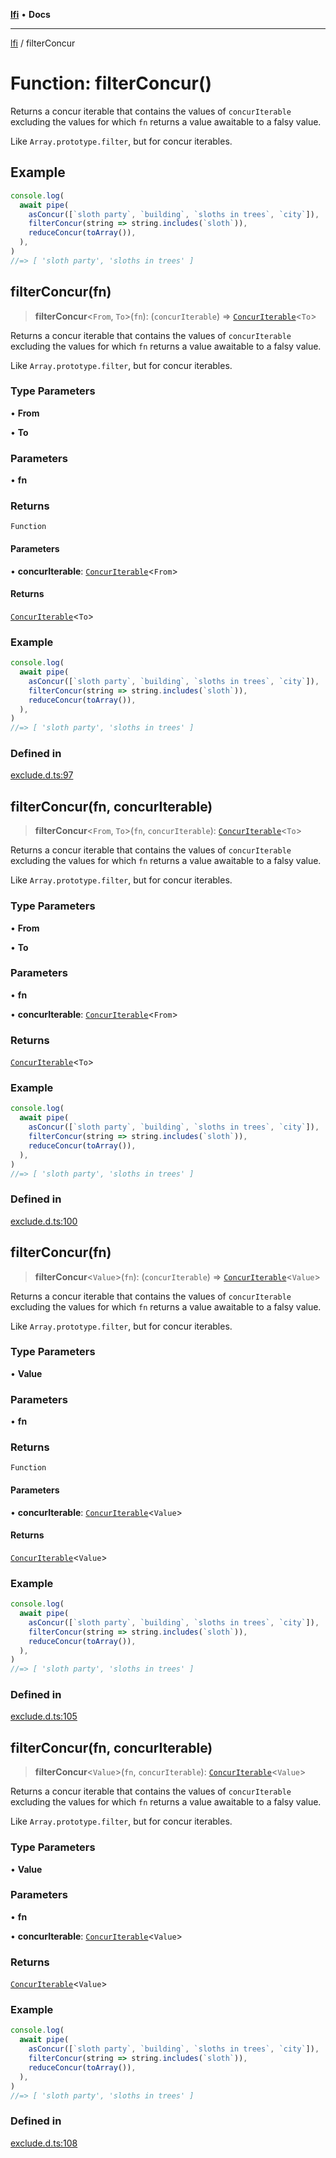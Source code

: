 [**lfi**](../readme.md) • **Docs**

***

[lfi](../globals.md) / filterConcur

# Function: filterConcur()

Returns a concur iterable that contains the values of `concurIterable`
excluding the values for which `fn` returns a value awaitable to a falsy
value.

Like `Array.prototype.filter`, but for concur iterables.

## Example

```js
console.log(
  await pipe(
    asConcur([`sloth party`, `building`, `sloths in trees`, `city`]),
    filterConcur(string => string.includes(`sloth`)),
    reduceConcur(toArray()),
  ),
)
//=> [ 'sloth party', 'sloths in trees' ]
```

## filterConcur(fn)

> **filterConcur**\<`From`, `To`\>(`fn`): (`concurIterable`) => [`ConcurIterable`](../type-aliases/ConcurIterable.md)\<`To`\>

Returns a concur iterable that contains the values of `concurIterable`
excluding the values for which `fn` returns a value awaitable to a falsy
value.

Like `Array.prototype.filter`, but for concur iterables.

### Type Parameters

• **From**

• **To**

### Parameters

• **fn**

### Returns

`Function`

#### Parameters

• **concurIterable**: [`ConcurIterable`](../type-aliases/ConcurIterable.md)\<`From`\>

#### Returns

[`ConcurIterable`](../type-aliases/ConcurIterable.md)\<`To`\>

### Example

```js
console.log(
  await pipe(
    asConcur([`sloth party`, `building`, `sloths in trees`, `city`]),
    filterConcur(string => string.includes(`sloth`)),
    reduceConcur(toArray()),
  ),
)
//=> [ 'sloth party', 'sloths in trees' ]
```

### Defined in

[exclude.d.ts:97](https://github.com/TomerAberbach/lfi/blob/fd6e1ff9d7b7d249090f89ead6d0a30e26aba2e4/src/operations/exclude.d.ts#L97)

## filterConcur(fn, concurIterable)

> **filterConcur**\<`From`, `To`\>(`fn`, `concurIterable`): [`ConcurIterable`](../type-aliases/ConcurIterable.md)\<`To`\>

Returns a concur iterable that contains the values of `concurIterable`
excluding the values for which `fn` returns a value awaitable to a falsy
value.

Like `Array.prototype.filter`, but for concur iterables.

### Type Parameters

• **From**

• **To**

### Parameters

• **fn**

• **concurIterable**: [`ConcurIterable`](../type-aliases/ConcurIterable.md)\<`From`\>

### Returns

[`ConcurIterable`](../type-aliases/ConcurIterable.md)\<`To`\>

### Example

```js
console.log(
  await pipe(
    asConcur([`sloth party`, `building`, `sloths in trees`, `city`]),
    filterConcur(string => string.includes(`sloth`)),
    reduceConcur(toArray()),
  ),
)
//=> [ 'sloth party', 'sloths in trees' ]
```

### Defined in

[exclude.d.ts:100](https://github.com/TomerAberbach/lfi/blob/fd6e1ff9d7b7d249090f89ead6d0a30e26aba2e4/src/operations/exclude.d.ts#L100)

## filterConcur(fn)

> **filterConcur**\<`Value`\>(`fn`): (`concurIterable`) => [`ConcurIterable`](../type-aliases/ConcurIterable.md)\<`Value`\>

Returns a concur iterable that contains the values of `concurIterable`
excluding the values for which `fn` returns a value awaitable to a falsy
value.

Like `Array.prototype.filter`, but for concur iterables.

### Type Parameters

• **Value**

### Parameters

• **fn**

### Returns

`Function`

#### Parameters

• **concurIterable**: [`ConcurIterable`](../type-aliases/ConcurIterable.md)\<`Value`\>

#### Returns

[`ConcurIterable`](../type-aliases/ConcurIterable.md)\<`Value`\>

### Example

```js
console.log(
  await pipe(
    asConcur([`sloth party`, `building`, `sloths in trees`, `city`]),
    filterConcur(string => string.includes(`sloth`)),
    reduceConcur(toArray()),
  ),
)
//=> [ 'sloth party', 'sloths in trees' ]
```

### Defined in

[exclude.d.ts:105](https://github.com/TomerAberbach/lfi/blob/fd6e1ff9d7b7d249090f89ead6d0a30e26aba2e4/src/operations/exclude.d.ts#L105)

## filterConcur(fn, concurIterable)

> **filterConcur**\<`Value`\>(`fn`, `concurIterable`): [`ConcurIterable`](../type-aliases/ConcurIterable.md)\<`Value`\>

Returns a concur iterable that contains the values of `concurIterable`
excluding the values for which `fn` returns a value awaitable to a falsy
value.

Like `Array.prototype.filter`, but for concur iterables.

### Type Parameters

• **Value**

### Parameters

• **fn**

• **concurIterable**: [`ConcurIterable`](../type-aliases/ConcurIterable.md)\<`Value`\>

### Returns

[`ConcurIterable`](../type-aliases/ConcurIterable.md)\<`Value`\>

### Example

```js
console.log(
  await pipe(
    asConcur([`sloth party`, `building`, `sloths in trees`, `city`]),
    filterConcur(string => string.includes(`sloth`)),
    reduceConcur(toArray()),
  ),
)
//=> [ 'sloth party', 'sloths in trees' ]
```

### Defined in

[exclude.d.ts:108](https://github.com/TomerAberbach/lfi/blob/fd6e1ff9d7b7d249090f89ead6d0a30e26aba2e4/src/operations/exclude.d.ts#L108)
